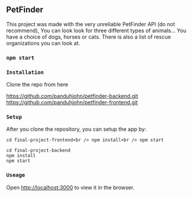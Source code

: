 ## PetFinder

This project was made with the very unreliable PetFinder API (do not recommend), You can look look for three different types of animals... You have a choice of dogs, horses or cats. There is also a list of rescue organizations you can look at.


### `npm start`


### `Installation`

Clone the repo from here 

https://github.com/panduhjohn/petfinder-backend.git <br />
https://github.com/panduhjohn/petfinder-frontend.git

### `Setup`

After you clone the repository, you can setup the app by:

`cd final-project-frontend<br />
npm install<br />
npm start`<br />

`cd final-project-backend`<br />
`npm install`<br />
`npm start`<br />



### `Useage`
Open [http://localhost:3000](http://localhost:3000) to view it in the browser.

